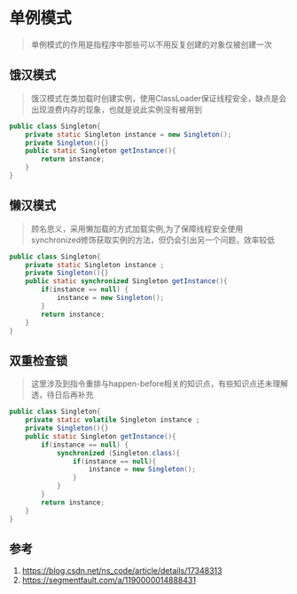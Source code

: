 # 单例模式
> 单例模式的作用是指程序中那些可以不用反复创建的对象仅被创建一次
## 饿汉模式
> 饿汉模式在类加载时创建实例，使用ClassLoader保证线程安全，缺点是会出现浪费内存的现象，也就是说此实例没有被用到
```java
public class Singleton{
    private static Singleton instance = new Singleton();
    private Singleton(){}
    public static Singleton getInstance(){
        return instance;
    }
}
```
## 懒汉模式
> 顾名思义，采用懒加载的方式加载实例,为了保障线程安全使用synchronized修饰获取实例的方法，但仍会引出另一个问题，效率较低
```java
public class Singleton{
    private static Singleton instance ;
    private Singleton(){}
    public static synchronized Singleton getInstance(){
        if(instance == null) {
            instance = new Singleton();
        }
        return instance;
    }
}
```
## 双重检查锁
> 这里涉及到指令重排与happen-before相关的知识点，有些知识点还未理解透，待日后再补充
```java
public class Singleton{
    private static volatile Singleton instance ;
    private Singleton(){}
    public static Singleton getInstance(){
        if(instance == null) {
            synchronized (Singleton.class){
                if(instance == null){
                    instance = new Singleton();
                }
            }
        }
        return instance;
    }
}
```
## 参考
1. https://blog.csdn.net/ns_code/article/details/17348313
2. https://segmentfault.com/a/1190000014888431